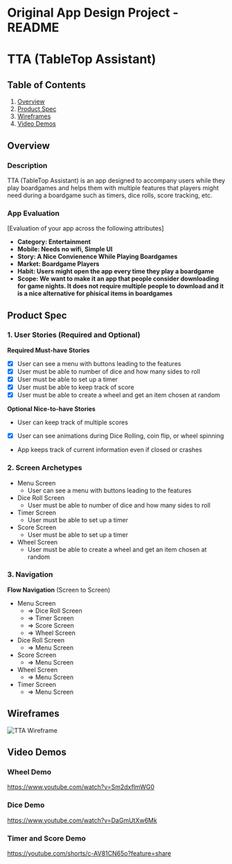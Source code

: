 Original App Design Project - README
===

# TTA (TableTop Assistant)

## Table of Contents

1. [Overview](#Overview)
2. [Product Spec](#Product-Spec)
3. [Wireframes](#Wireframes)
4. [Video Demos](#Video-Demos)

## Overview

### Description

TTA (TableTop Assistant) is an app designed to accompany users while they play boardgames and helps them with multiple features that players might need during a boardgame such as timers, dice rolls, score tracking, etc.

### App Evaluation

[Evaluation of your app across the following attributes]
- **Category: Entertainment** 
- **Mobile: Needs no wifi, Simple UI**
- **Story: A Nice Convienence While Playing Boardgames**
- **Market: Boardgame Players**
- **Habit: Users might open the app every time they play a boardgame**
- **Scope: We want to make it an app that people consider downloading for game nights. It does not require multiple people to download and it is a nice alternative for phisical items in boardgames**

## Product Spec

### 1. User Stories (Required and Optional)

**Required Must-have Stories**

- [x] User can see a menu with buttons leading to the features
- [x] User must be able to number of dice and how many sides to roll
- [x] User must be able to set up a timer
- [x] User must be able to keep track of score
- [x] User must be able to create a wheel and get an item chosen at random

**Optional Nice-to-have Stories**

* User can keep track of multiple scores
- [x] User can see animations during Dice Rolling, coin flip, or wheel spinning
* App keeps track of current information even if closed or crashes

### 2. Screen Archetypes

* Menu Screen
    * User can see a menu with buttons leading to the features
* Dice Roll Screen
    * User must be able to number of dice and how many sides to roll
* Timer Screen
    * User must be able to set up a timer
* Score Screen
    * User must be able to set up a timer
* Wheel Screen
    * User must be able to create a wheel and get an item chosen at random


### 3. Navigation

**Flow Navigation** (Screen to Screen)

* Menu Screen
    * => Dice Roll Screen
    * => Timer Screen
    * => Score Screen
    * => Wheel Screen
* Dice Roll Screen
    * => Menu Screen
* Score Screen
    * => Menu Screen
* Wheel Screen
    * => Menu Screen
* Timer Screen
    * => Menu Screen



## Wireframes

![TTA Wireframe](https://github.com/DRAgon-Apps/TableTopAssistant/assets/112513368/856f1a29-dc09-4413-9bb9-c70296a1b2bb)


## Video Demos

### Wheel Demo

https://www.youtube.com/watch?v=Sm2dxflmWG0

### Dice Demo

https://www.youtube.com/watch?v=DaGmUtXw6Mk

### Timer and Score Demo

https://youtube.com/shorts/c-AV81CN65o?feature=share
